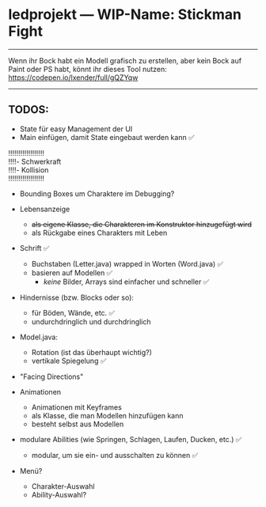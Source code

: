 # ledprojekt — WIP-Name: Stickman Fight

<hr>

Wenn ihr Bock habt ein Modell grafisch zu erstellen, aber kein Bock auf Paint oder PS habt, könnt ihr dieses Tool nutzen:
https://codepen.io/lxender/full/gQZYqw

<hr>

## TODOS:
- State für easy Management der UI
- Main einfügen, damit State eingebaut werden kann ✅

‼️‼️‼️‼️‼️‼️‼️️‼️‼️<br>
‼️‼️- Schwerkraft <br>
‼️‼️- Kollision <br>
‼️‼️‼️‼️‼️‼️‼️‼️️‼️<br>

- Bounding Boxes um Charaktere im Debugging?

- Lebensanzeige
    - ~~als eigene Klasse, die Charakteren im Konstruktor hinzugefügt wird~~
    - als Rückgabe eines Charakters mit Leben

- Schrift ✅
    - Buchstaben (Letter.java) wrapped in Worten (Word.java) ✅
    - basieren auf Modellen ✅
        - *keine* Bilder, Arrays sind einfacher und schneller ✅

- Hindernisse (bzw. Blocks oder so):
    - für Böden, Wände, etc. ✅
    - undurchdringlich und durchdringlich

- Model.java:
    - Rotation (ist das überhaupt wichtig?)
    - vertikale Spiegelung ✅

- "Facing Directions"

- Animationen
    - Animationen mit Keyframes
    - als Klasse, die man Modellen hinzufügen kann
    - besteht selbst aus Modellen

- modulare Abilities (wie Springen, Schlagen, Laufen, Ducken, etc.) ✅
    - modular, um sie ein- und ausschalten zu können ✅

- Menü?
    - Charakter-Auswahl
    - Ability-Auswahl?
